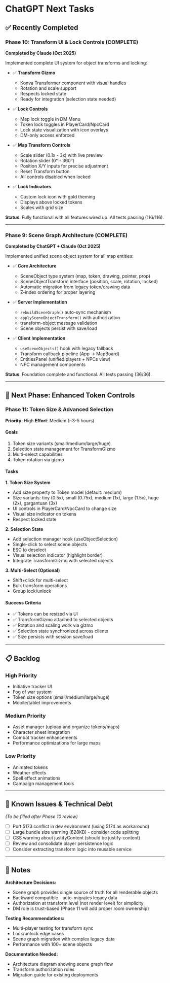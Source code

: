 # ChatGPT Next Tasks

## ✅ Recently Completed

### Phase 10: Transform UI & Lock Controls (COMPLETE)

**Completed by Claude (Oct 2025)**

Implemented complete UI system for object transforms and locking:

- ✅ **Transform Gizmo**
  - Konva Transformer component with visual handles
  - Rotation and scale support
  - Respects locked state
  - Ready for integration (selection state needed)

- ✅ **Lock Controls**
  - Map lock toggle in DM Menu
  - Token lock toggles in PlayerCard/NpcCard
  - Lock state visualization with icon overlays
  - DM-only access enforced

- ✅ **Map Transform Controls**
  - Scale slider (0.1x - 3x) with live preview
  - Rotation slider (0° - 360°)
  - Position X/Y inputs for precise adjustment
  - Reset Transform button
  - All controls disabled when locked

- ✅ **Lock Indicators**
  - Custom lock icon with gold theming
  - Displays above locked tokens
  - Scales with grid size

**Status**: Fully functional with all features wired up. All tests passing (116/116).

---

### Phase 9: Scene Graph Architecture (COMPLETE)

**Completed by ChatGPT + Claude (Oct 2025)**

Implemented unified scene object system for all map entities:

- ✅ **Core Architecture**
  - SceneObject type system (map, token, drawing, pointer, prop)
  - SceneObjectTransform interface (position, scale, rotation, locked)
  - Automatic migration from legacy token/drawing data
  - Z-index ordering for proper layering

- ✅ **Server Implementation**
  - `rebuildSceneGraph()` auto-sync mechanism
  - `applySceneObjectTransform()` with authorization
  - transform-object message validation
  - Scene objects persist with save/load

- ✅ **Client Implementation**
  - `useSceneObjects()` hook with legacy fallback
  - Transform callback pipeline (App → MapBoard)
  - EntitiesPanel (unified players + NPCs view)
  - NPC management components

**Status**: Foundation complete and functional. All tests passing (36/36).

---

## 🎯 Next Phase: Enhanced Token Controls

### Phase 11: Token Size & Advanced Selection

**Priority**: High
**Effort**: Medium (~3-5 hours)

#### Goals
1. Token size variants (small/medium/large/huge)
2. Selection state management for TransformGizmo
3. Multi-select capabilities
4. Token rotation via gizmo

#### Tasks

**1. Token Size System**
- Add size property to Token model (default: medium)
- Size variants: tiny (0.5x), small (0.75x), medium (1x), large (1.5x), huge (2x), gargantuan (3x)
- UI controls in PlayerCard/NpcCard to change size
- Visual size indicator on tokens
- Respect locked state

**2. Selection State**
- Add selection manager hook (useObjectSelection)
- Single-click to select scene objects
- ESC to deselect
- Visual selection indicator (highlight border)
- Integrate TransformGizmo with selected objects

**3. Multi-Select (Optional)**
- Shift+click for multi-select
- Bulk transform operations
- Group lock/unlock

#### Success Criteria
- ✅ Tokens can be resized via UI
- ✅ TransformGizmo attached to selected objects
- ✅ Rotation and scaling work via gizmo
- ✅ Selection state synchronized across clients
- ✅ Size persists with session save/load

---

## 📋 Backlog

### High Priority
- Initiative tracker UI
- Fog of war system
- Token size options (small/medium/large/huge)
- Mobile/tablet improvements

### Medium Priority
- Asset manager (upload and organize tokens/maps)
- Character sheet integration
- Combat tracker enhancements
- Performance optimizations for large maps

### Low Priority
- Animated tokens
- Weather effects
- Spell effect animations
- Campaign management tools

---

## 🐛 Known Issues & Technical Debt

_(To be filled after Phase 10 review)_

- [ ] Port 5173 conflict in dev environment (using 5174 as workaround)
- [ ] Large bundle size warning (628KB) - consider code splitting
- [ ] CSS warning about justifyContent (should be justify-content)
- [ ] Review and consolidate player persistence logic
- [ ] Consider extracting transform logic into reusable service

---

## 📝 Notes

**Architecture Decisions:**
- Scene graph provides single source of truth for all renderable objects
- Backward compatible - auto-migrates legacy data
- Authorization at transform level (not render level) for simplicity
- DM role is trust-based (Phase 11 will add proper room ownership)

**Testing Recommendations:**
- Multi-player testing for transform sync
- Lock/unlock edge cases
- Scene graph migration with complex legacy data
- Performance with 100+ scene objects

**Documentation Needed:**
- Architecture diagram showing scene graph flow
- Transform authorization rules
- Migration guide for existing deployments
